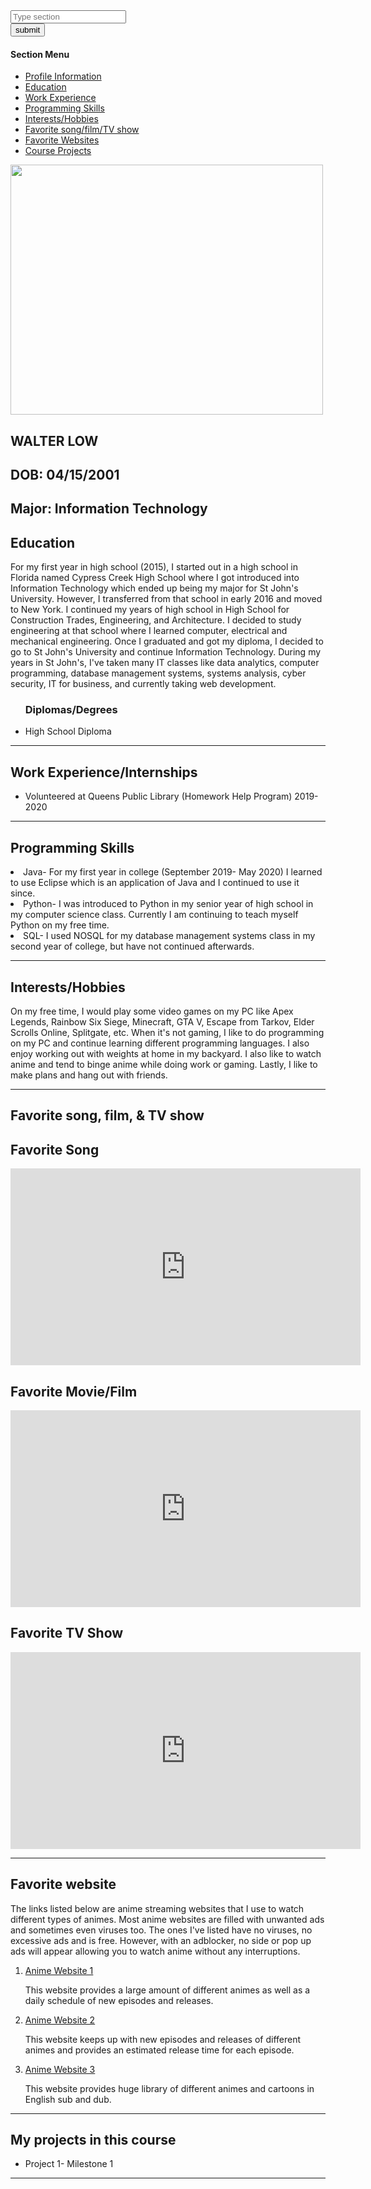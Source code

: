 <!DOCTYPE html>
<html>
<head>
  <form action = > 
    <div>
      <input type = "text" placeholder = "Type section" section = "section_field">
    </div>
    <div> 
      <input type = "submit" value = "submit">
    </div>
    <p>  </p>
    <h4> Section Menu </h4>
    <nav>
    <ul>
      <li> <a href = "#profile_information"> Profile Information </a> </li>
      <li> <a href = "#education_summary"> Education </a> </li>
      <li> <a href = "#work_experience"> Work Experience </a> </li>
      <li> <a href = "#programming_skills"> Programming Skills </a> </li>
      <li> <a href = "#interests_hobbies"> Interests/Hobbies </a> </li>
      <li> <a href = "#favorite_song_film_show"> Favorite song/film/TV show </a> </li>
      <li> <a href = "#favorite_websites"> Favorite Websites </a> </li>
      <li> <a href = "#course_projects"> Course Projects </a> </li>  
    </ul>
      <p>  </p>
  <div id = "profile_information">    
  <img src = "https://cdn.alfabetajuega.com/wp-content/uploads/2019/12/luffy-kjsrg-780x405.jpg" width = "500" height = "400">
  <h1> WALTER LOW </h1>
  <h2> DOB: 04/15/2001 </h2>  
  <h2> Major: Information Technology </h2>
  </div>
</head>
<body>
  <div id = "education_summary">
  <h1> Education </h1>
  <p> For my first year in high school (2015), I started out in a high school in Florida named Cypress Creek High School where I got introduced into Information Technology which ended up being my major for St John's University. However, I transferred from that school in early 2016 and moved to New York. I continued my years of high school in High School for Construction Trades, Engineering, and Architecture. I decided to study engineering at that school where I learned computer, electrical and mechanical engineering. Once I graduated and got my diploma, I decided to go to St John's University and continue Information Technology. During my years in St John's, I've taken many IT classes like data analytics, computer programming, database management systems, systems analysis, cyber security, IT for business, and currently taking web development. </p>
  <ul>
    <h3> Diplomas/Degrees </h3>
    <li> High School Diploma </li>
  </ul>
  </div>  
  <hr>
  <div id = "work_experience">
  <h1> Work Experience/Internships </h1>
  <ul> 
    <li> Volunteered at Queens Public Library (Homework Help Program) 2019-2020 </li>
  </ul>
  </div>  
  <hr>
  <div id = "programming_skills">
  <h1> Programming Skills </h1>
    <li> Java- For my first year in college (September 2019- May 2020) I learned to use Eclipse which is an application of Java and I continued to use it since. </li>
    <li> Python- I was introduced to Python in my senior year of high school in my computer science class. Currently I am continuing to teach myself Python on my free time. </li>
    <li> SQL- I used NOSQL for my database management systems class in my second year of college, but have not continued afterwards. </li>   
  </div>
  <hr>  
  <div id = "interests_hobbies">
  <h1> Interests/Hobbies </h1>
    <p> On my free time, I would play some video games on my PC like Apex Legends, Rainbow Six Siege, Minecraft, GTA V, Escape from Tarkov, Elder Scrolls Online, Splitgate, etc. When it's not gaming, I like to do programming on my PC and continue learning different programming languages. I also enjoy working out with weights at home in my backyard. I also like to watch anime and tend to binge anime while doing work or gaming. Lastly, I like to make plans and hang out with friends. </p>
  </div>
  <hr> 
  <div id = "favorite_song_film_show">
  <h1> Favorite song, film, & TV show </h1>
    <h2> Favorite Song </h2>
    <iframe width="560" height="315" src="https://www.youtube.com/embed/mxFstYSbBmc" title="YouTube video player" frameborder="0" allow="accelerometer; autoplay; clipboard-write; encrypted-media; gyroscope; picture-in-picture" allowfullscreen></iframe>
  <p>  </p>
    <h2> Favorite Movie/Film </h2>
    <iframe width="560" height="315" src="https://www.youtube.com/embed/pSq2JTE49xQ" title="YouTube video player" frameborder="0" allow="accelerometer; autoplay; clipboard-write; encrypted-media; gyroscope; picture-in-picture" allowfullscreen></iframe>
  <p>  </p>
    <h2> Favorite TV Show </h2>
    <iframe width="560" height="315" src="https://www.youtube.com/embed/IKa6aPyC-U4" title="YouTube video player" frameborder="0" allow="accelerometer; autoplay; clipboard-write; encrypted-media; gyroscope; picture-in-picture" allowfullscreen></iframe>
  </div>  
  <hr> 
  <div id = "favorite_websites">
  <h1> Favorite website </h1>
    <p> The links listed below are anime streaming websites that I use to watch different types of animes. Most anime websites are filled with unwanted ads and sometimes even viruses too. The ones I've listed have no viruses, no excessive ads and is free. However, with an adblocker, no side or pop up ads will appear allowing you to watch anime without any interruptions. </p>
  <ol>
    <li> <a href = "https://www2.kickassanime.ro/" target = "_blank"> Anime Website 1 </a> </li>
    <p> This website provides a large amount of different animes as well as a daily schedule of new episodes and releases. </p>
    <li> <a href = "https://animedao.to/animelist/popular" target = "_blank"> Anime Website 2 </a> </li>
    <p> This website keeps up with new episodes and releases of different animes and provides an estimated release time for each episode. </p>
    <li> <a href = "https://www.wcostream.com/" target = "_blank"> Anime Website 3 </a> </li>
    <p> This website provides huge library of different animes and cartoons in English sub and dub. </p>
  </ol>
  </div>  
  <hr> 
  <div id = "course_projects">
  <h1> My projects in this course </h1>
    <ul>
      <li> Project 1- Milestone 1 <a href = "https://walterlow52.github.io/CUS-1172-Project-1/"> </li>
  </div>  
  <hr>
</body>
</html>
